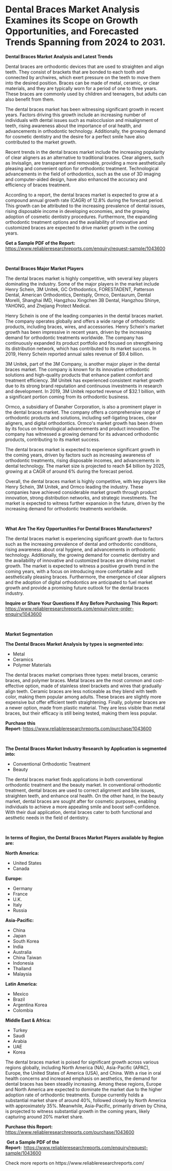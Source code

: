 <p><h1>Dental Braces Market Analysis Examines its Scope on Growth Opportunities, and Forecasted Trends Spanning from 2024 to 2031.</h1></p><p><strong>Dental Braces Market Analysis and Latest Trends</strong></p>
<p><p>Dental braces are orthodontic devices that are used to straighten and align teeth. They consist of brackets that are bonded to each tooth and connected by archwires, which exert pressure on the teeth to move them into the desired position. Braces can be made of metal, ceramic, or clear materials, and they are typically worn for a period of one to three years. These braces are commonly used by children and teenagers, but adults can also benefit from them.</p><p>The dental braces market has been witnessing significant growth in recent years. Factors driving this growth include an increasing number of individuals with dental issues such as malocclusion and misalignment of teeth, rising awareness about the importance of oral health, and advancements in orthodontic technology. Additionally, the growing demand for cosmetic dentistry and the desire for a perfect smile have also contributed to the market growth.</p><p>Recent trends in the dental braces market include the increasing popularity of clear aligners as an alternative to traditional braces. Clear aligners, such as Invisalign, are transparent and removable, providing a more aesthetically pleasing and convenient option for orthodontic treatment. Technological advancements in the field of orthodontics, such as the use of 3D imaging and computer-aided design, have also enhanced the accuracy and efficiency of braces treatment.</p><p>According to a report, the dental braces market is expected to grow at a compound annual growth rate (CAGR) of 12.8% during the forecast period. This growth can be attributed to the increasing prevalence of dental issues, rising disposable income in developing economies, and the growing adoption of cosmetic dentistry procedures. Furthermore, the expanding orthodontic treatment options and the availability of innovative and customized braces are expected to drive market growth in the coming years.</p></p>
<p><strong>Get a Sample PDF of the Report:&nbsp;</strong> <a href="https://www.reliableresearchreports.com/enquiry/request-sample/1043600">https://www.reliableresearchreports.com/enquiry/request-sample/1043600</a></p>
<p>&nbsp;</p>
<p><strong>Dental Braces Major Market Players</strong></p>
<p><p>The dental braces market is highly competitive, with several key players dominating the industry. Some of the major players in the market include Henry Schein, 3M Unitek, GC Orthodontics, FORESTADENT, Patterson Dental, American Orthodontics, Dentsply, Ormco, Dentaurum, Dental Morelli, Shanghai IMD, Hangzhou Xingchen 3B Dental, Hangzhou Shinye, YAHONG, and Zhejiang Protect Medical.</p><p>Henry Schein is one of the leading companies in the dental braces market. The company operates globally and offers a wide range of orthodontic products, including braces, wires, and accessories. Henry Schein's market growth has been impressive in recent years, driven by the increasing demand for orthodontic treatments worldwide. The company has continuously expanded its product portfolio and focused on strengthening its distribution network, which has contributed to its market success. In 2019, Henry Schein reported annual sales revenue of $9.4 billion.</p><p>3M Unitek, part of the 3M Company, is another major player in the dental braces market. The company is known for its innovative orthodontic solutions and high-quality products that enhance patient comfort and treatment efficiency. 3M Unitek has experienced consistent market growth due to its strong brand reputation and continuous investments in research and development. In 2019, 3M Unitek reported revenue of $32.1 billion, with a significant portion coming from its orthodontic business.</p><p>Ormco, a subsidiary of Danaher Corporation, is also a prominent player in the dental braces market. The company offers a comprehensive range of orthodontic products and solutions, including self-ligating braces, clear aligners, and digital orthodontics. Ormco's market growth has been driven by its focus on technological advancements and product innovation. The company has witnessed a growing demand for its advanced orthodontic products, contributing to its market success.</p><p>The dental braces market is expected to experience significant growth in the coming years, driven by factors such as increasing awareness of orthodontic treatments, rising disposable incomes, and advancements in dental technology. The market size is projected to reach $4 billion by 2025, growing at a CAGR of around 6% during the forecast period.</p><p>Overall, the dental braces market is highly competitive, with key players like Henry Schein, 3M Unitek, and Ormco leading the industry. These companies have achieved considerable market growth through product innovation, strong distribution networks, and strategic investments. The market is expected to witness further expansion in the future, driven by the increasing demand for orthodontic treatments worldwide.</p></p>
<p>&nbsp;</p>
<p><strong>What Are The Key Opportunities For Dental Braces Manufacturers?</strong></p>
<p><p>The dental braces market is experiencing significant growth due to factors such as the increasing prevalence of dental and orthodontic conditions, rising awareness about oral hygiene, and advancements in orthodontic technology. Additionally, the growing demand for cosmetic dentistry and the availability of innovative and customized braces are driving market growth. The market is expected to witness a positive growth trend in the coming years, with a focus on introducing more comfortable and aesthetically pleasing braces. Furthermore, the emergence of clear aligners and the adoption of digital orthodontics are anticipated to fuel market growth and provide a promising future outlook for the dental braces industry.</p></p>
<p><strong>Inquire or Share Your Questions If Any Before Purchasing This Report:</strong> <a href="https://www.reliableresearchreports.com/enquiry/pre-order-enquiry/1043600">https://www.reliableresearchreports.com/enquiry/pre-order-enquiry/1043600</a></p>
<p>&nbsp;</p>
<p><strong>Market Segmentation</strong></p>
<p><strong>The Dental Braces Market Analysis by types is segmented into:</strong></p>
<p><ul><li>Metal</li><li>Ceramics</li><li>Polymer Materials</li></ul></p>
<p><p>The dental braces market comprises three types: metal braces, ceramic braces, and polymer braces. Metal braces are the most common and cost-effective option, made of stainless steel brackets and wires that gradually align teeth. Ceramic braces are less noticeable as they blend with teeth color, making them popular among adults. These braces are slightly more expensive but offer efficient teeth straightening. Finally, polymer braces are a newer option, made from plastic material. They are less visible than metal braces, but their efficacy is still being tested, making them less popular.</p></p>
<p><strong>Purchase this Report:&nbsp;</strong><a href="https://www.reliableresearchreports.com/purchase/1043600">https://www.reliableresearchreports.com/purchase/1043600</a></p>
<p>&nbsp;</p>
<p><strong>The Dental Braces Market Industry Research by Application is segmented into:</strong></p>
<p><ul><li>Conventional Orthodontic Treatment</li><li>Beauty</li></ul></p>
<p><p>The dental braces market finds applications in both conventional orthodontic treatment and the beauty market. In conventional orthodontic treatment, dental braces are used to correct alignment and bite issues, straighten teeth, and enhance oral health. On the other hand, in the beauty market, dental braces are sought after for cosmetic purposes, enabling individuals to achieve a more appealing smile and boost self-confidence. With their dual application, dental braces cater to both functional and aesthetic needs in the field of dentistry.</p></p>
<p>&nbsp;</p>
<p><strong>In terms of Region, the Dental Braces Market Players available by Region are:</strong></p>
<p>
    <p> <strong> North America: </strong>
        <ul>
            <li>United States</li>
            <li>Canada</li>
        </ul>
        </p> 
    <p> <strong> Europe: </strong>
        <ul>
            <li>Germany</li>
            <li>France</li>
            <li>U.K.</li>
            <li>Italy</li>
            <li>Russia</li>
        </ul>
        </p> 
    <p> <strong> Asia-Pacific: </strong>
        <ul>
            <li>China</li>
            <li>Japan</li>
            <li>South Korea</li>
            <li>India</li>
            <li>Australia</li>
            <li>China Taiwan</li>
            <li>Indonesia</li>
            <li>Thailand</li>
            <li>Malaysia</li>
        </ul>
        </p> 
    <p> <strong> Latin America: </strong>
        <ul>
            <li>Mexico</li>
            <li>Brazil</li>
            <li>Argentina Korea</li>
            <li>Colombia</li>
        </ul>
        </p> 
    <p> <strong> Middle East & Africa: </strong>
        <ul>
            <li>Turkey</li>
            <li>Saudi</li>
            <li>Arabia</li>
            <li>UAE</li>
            <li>Korea</li>
        </ul>
    </p>
    </p>
<p><p>The dental braces market is poised for significant growth across various regions globally, including North America (NA), Asia-Pacific (APAC), Europe, the United States of America (USA), and China. With a rise in oral health concerns and increased emphasis on aesthetics, the demand for dental braces has been steadily increasing. Among these regions, Europe and North America are expected to dominate the market due to the higher adoption rate of orthodontic treatments. Europe currently holds a substantial market share of around 40%, followed closely by North America with approximately 35%. Meanwhile, Asia-Pacific, primarily driven by China, is projected to witness substantial growth in the coming years, likely capturing around 20% market share.</p></p>
<p><strong>Purchase this Report: </strong><a href="https://www.reliableresearchreports.com/purchase/1043600">https://www.reliableresearchreports.com/purchase/1043600</a></p>
<p>&nbsp;<strong>Get a Sample PDF of the Report:&nbsp;&nbsp;</strong><a href="https://www.reliableresearchreports.com/enquiry/request-sample/1043600">https://www.reliableresearchreports.com/enquiry/request-sample/1043600</a></p>
<p><strong></strong></p>
<p>Check more reports on https://www.reliableresearchreports.com/</p>